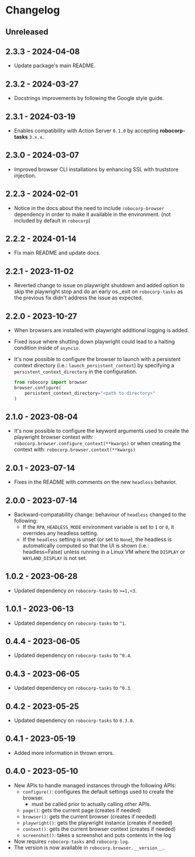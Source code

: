 # Changelog

## Unreleased

## 2.3.3 - 2024-04-08

- Update package's main README.

## 2.3.2 - 2024-03-27

- Docstrings improvements by following the Google style guide.

## 2.3.1 - 2024-03-19

- Enables compatibility with Action Server `0.1.0` by accepting **robocorp-tasks**
  `3.x.x`.

## 2.3.0 - 2024-03-07

- Improved browser CLI installations by enhancing SSL with truststore injection.

## 2.2.3 - 2024-02-01

- Notice in the docs about the need to include `robocorp-browser` dependency in order
  to make it available in the environment. (not included by default in `robocorp`)

## 2.2.2 - 2024-01-14

- Fix main README and update docs.

## 2.2.1 - 2023-11-02

- Reverted change to issue on playwright shutdown and added option to skip
  the playwright stop and do an early os._exit on `robocorp-tasks` as
  the previous fix didn't address the issue as expected.

## 2.2.0 - 2023-10-27

- When browsers are installed with playwright additional logging is added.
- Fixed issue where shutting down playwright could lead to a halting condition inside of `asyncio`.
- It's now possible to configure the browser to launch with a persistent context
  directory (i.e.: `launch_persistent_context`) by specifying a `persistent_context_directory`
  in the configuration.

    ```python
    from robocorp import browser
    browser.configure(
        persistent_context_directory="<path to directory>"
    )
    ```


## 2.1.0 - 2023-08-04

- It's now possible to configure the keyword arguments used to create the playwright browser context with:
    `robocorp.browser.configure_context(**kwargs)`
    or when creating the context with:
    `robocorp.browser.context(**kwargs)`

## 2.0.1 - 2023-07-14

- Fixes in the README with comments on the new `headless` behavior.

## 2.0.0 - 2023-07-14

- Backward-compatability change: behaviour of `headless` changed to the following:
    - If the `RPA_HEADLESS_MODE` environment variable is set to `1` or `0`, it overrides any headless setting.
    - If the `headless` setting is unset (or set to `None`), the headless is automatically computed so that
      the UI is shown (i.e.: headless=False) unless running in a Linux VM where the `DISPLAY` or `WAYLAND_DISPLAY` is not set.

## 1.0.2 - 2023-06-28

- Updated dependency on `robocorp-tasks` to `>=1,<3`.

## 1.0.1 - 2023-06-13

- Updated dependency on `robocorp-tasks` to `^1`.

## 0.4.4 - 2023-06-05

- Updated dependency on `robocorp-tasks` to `^0.4`.

## 0.4.3 - 2023-06-05

- Updated dependency on `robocorp-tasks` to `^0.3`.

## 0.4.2 - 2023-05-25

- Updated dependency on `robocorp-tasks` to `0.3.0`.

## 0.4.1 - 2023-05-19

- Added more information in thrown errors.

## 0.4.0 - 2023-05-10

- New APIs to handle managed instances through the following APIs:
    - `configure()`: configures the default settings used to create the browser.
        - must be called prior to actually calling other APIs.
    - `page()`: gets the current page (creates if needed)
    - `browser()`: gets the current browser (creates if needed)
    - `playwright()`: gets the playwright instance (creates if needed)
    - `context()`: gets the current browser context (creates if needed)
    - `screenshot()`: takes a screenshot and puts contents in the log
- Now requires `robocorp-tasks` and `robocorp-log`.
- The version is now available in `robocorp.browser.__version__`.
